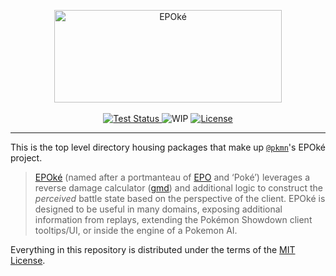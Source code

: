 <p align="center">
  <img alt="EPOké" width="364" height="148" src="https://pkmn.cc/EPOke.png" />
  <br />
  <br />
  <a href="https://github.com/pkmn/EPOke/actions/workflows/test.yml">
    <img alt="Test Status" src="https://github.com/pkmn/EPOke/workflows/Tests/badge.svg" />
  </a>
  <img alt="WIP" src="https://img.shields.io/badge/status-WIP-red.svg" />
  <a href="https://github.com/pkmn/EPOke/blob/master/LICENSE">
    <img alt="License" src="https://img.shields.io/badge/License-MIT-blue.svg" />
  </a>
</p>
<hr />

This is the top level directory housing packages that make up [`@pkmn`](https://pkmn.cc/@pkmn/)'s
EPOké project.

> [EPOké](https://pkmn.cc/epoke) (named after a portmanteau of
[EPO](https://en.wikipedia.org/wiki/Erythropoietin) and ‘Poké’) leverages a reverse damage
calculator ([gmd](gmd)) and additional logic to construct the *perceived* battle state based on the
perspective of the client. EPOké is designed to be useful in many domains, exposing additional
information from replays, extending the Pokémon Showdown client tooltips/UI, or inside the engine
of a Pokemon AI.

Everything in this repository is distributed under the terms of the [MIT License](LICENSE).
